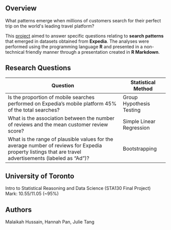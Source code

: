 
## Overview

What patterns emerge when millions of customers search for their perfect trip on the world's leading travel platform?

This [project](https://github.com/MalHus/An-Analysis-of-Expedia-Search-Patterns/blob/main/A%20Splash%20of%20Expedia%20Search%20Patterns.pdf) aimed to answer specific questions relating to **search patterns** that emerged in datasets obtained from **Expedia**. 
The analyses were performed using the programming language **R** and presented in a non-technical friendly manner through a presentation created in **R Markdown**.

## Research Questions

| Question | Statistical Method |
| --- | --- |
| Is the proportion of mobile searches performed on Expedia’s mobile platform 45% of the total searches? | Group Hypothesis Testing |
| What is the association between the number of reviews and the mean customer review score? | Simple Linear Regression |
| What is the range of plausible values for the average number of reviews for Expedia property listings that are travel advertisements (labeled as “Ad”)? | Bootstrapping |

## University of Toronto          
Intro to Statistical Reasoning and Data Science (STA130 Final Project) <br />
Mark: 10.55/11.05 (~95%)

## Authors
Malaikah Hussain, Hannah Pan, Julie Tang
